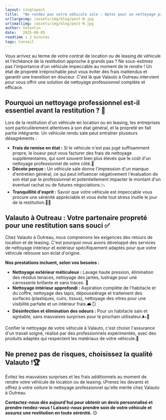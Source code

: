 ```yaml
---
layout: singlepost
title:  "Ne rendez pas votre véhicule sale : Optez pour un nettoyage professionnel avant la restitution !✨🚗🧼"
urllargeimg: /assets/img/blog/post-N.jpg
urlsmallimg: /assets/img/blog/post-N.jpg
author: Valentin
date:   2025-08-05
readtime : 2 minutes
tags: Conseil  
---
```

Vous arrivez au terme de votre contrat de location ou de leasing de véhicule et l'échéance de la restitution approche à grands pas ? Ne sous-estimez pas l'importance d'un véhicule impeccable au moment de le rendre ! Un état de propreté irréprochable peut vous éviter des frais inattendus et garantir une transition en douceur. C'est là que Valauto à Outreau intervient pour vous offrir une solution de nettoyage professionnel complète et efficace.

## Pourquoi un nettoyage professionnel est-il essentiel avant la restitution ? 🤔
Lors de la restitution d'un véhicule en location ou en leasing, les entreprises sont particulièrement attentives à son état général, et la propreté en fait partie intégrante. Un véhicule rendu sale peut entraîner plusieurs désagréments :

* **Frais de remise en état :** Si le véhicule n'est pas jugé suffisamment propre, le loueur peut vous facturer des frais de nettoyage supplémentaires, qui sont souvent bien plus élevés que le coût d'un nettoyage professionnel de votre côté.💸
* **Décote perçue :** Un véhicule sale donne l'impression d'un manque d'entretien général, ce qui peut influencer négativement l'évaluation de son état par le professionnel et potentiellement impacter le montant d'un éventuel rachat ou de futures négociations.📉
* **Tranquillité d'esprit :** Savoir que votre véhicule est impeccable vous procure une sérénité appréciable et vous évite tout stress inutile le jour de la restitution.🧘‍♀️

## Valauto à Outreau : Votre partenaire propreté pour une restitution sans souci ✅
Chez Valauto à Outreau, nous comprenons les exigences des retours de location et de leasing. C'est pourquoi nous avons développé des services de nettoyage intérieur et extérieur spécifiquement adaptés pour que votre véhicule retrouve son éclat d'origine.

**Nos prestations incluent, selon vos besoins :**

* **Nettoyage extérieur méticuleux :** Lavage haute pression, élimination des résidus tenaces, nettoyage des jantes, lustrage pour une carrosserie brillante et sans traces. 🚿
* **Nettoyage intérieur approfondi :** Aspiration complète de l'habitacle et du coffre, nettoyage des tapis, dépoussiérage et traitement des surfaces (plastiques, cuirs, tissus), nettoyage des vitres pour une visibilité parfaite et un intérieur frais.🛋️🪞
* **Désinfection et élimination des odeurs :** Pour un habitacle sain et agréable, sans mauvaises surprises pour le prochain utilisateur.🌬️👃

Confier le nettoyage de votre véhicule à Valauto, c'est choisir l'assurance d'un travail soigné, réalisé par des professionnels expérimentés, avec des produits adaptés qui respectent les matériaux de votre véhicule.💖

## Ne prenez pas de risques, choisissez la qualité Valauto !🏆
Évitez les mauvaises surprises et les frais additionnels au moment de rendre votre véhicule de location ou de leasing. 📞Prenez les devants et offrez à votre voiture le nettoyage professionnel qu'elle mérite chez Valauto à Outreau. 

**Contactez-nous dès aujourd'hui pour obtenir un devis personnalisé et prendre rendez-vous ! Laissez-nous prendre soin de votre véhicule et assurez une restitution en toute sérénité.** 😊
